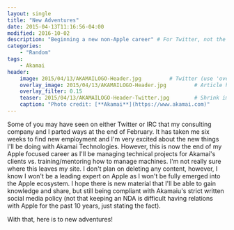 ```yaml
---
layout: single
title: "New Adventures"
date: 2015-04-13T11:16:56-04:00
modified: 2016-10-02
description: "Beginning a new non-Apple career" # For Twitter, not the Title
categories:
    - "Random"
tags:
    - Akamai
header:
    image: 2015/04/13/AKAMAILOGO-Header.jpg			# Twitter (use 'overlay_image')
    overlay_image: 2015/04/13/AKAMAILOGO-Header.jpg		    # Article header at 2048x768
    overlay_filter: 0.15
    teaser: 2015/04/13/AKAMAILOGO-Header-Twitter.jpg 		# Shrink image to 575 width
    caption: "Photo credit: [**Akamai**](https://www.akamai.com)"
---
```


Some of you may have seen on either Twitter or IRC that my consulting company and I parted ways at the end of February.  It has taken me six weeks to find new employment and I'm very excited about the new things I'll be doing with Akamai Technologies.  However, this is now the end of my Apple focused career as I'll be managing technical projects for Akamai's clients vs. training/mentoring how to manage machines.  I'm not really sure where this leaves my site.  I don't plan on deleting any content, however, I know I won't be a leading expert on Apple as I won't be fully emerged into the Apple ecosystem.  I hope there is new material that I'll be able to gain knowledge and share, but still being compliant with Akamaiu's strict written social media policy (not that keeping an NDA is difficult having relations with Apple for the past 10 years, just stating the fact).

With that, here is to new adventures!
